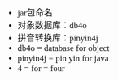 <span  style="font-family: Simsun,serif; font-size: 17px; ">


- jar包命名
- 对象数据库：db4o
- 拼音转换库：pinyin4j
- db4o = database for object
- pinyin4j = pin yin for java
- 4 = for = four


</span>